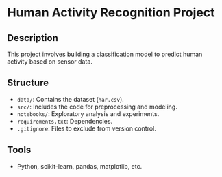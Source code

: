 # Human Activity Recognition Project

## Description
This project involves building a classification model to predict human activity based on sensor data.

## Structure
- `data/`: Contains the dataset (`har.csv`).
- `src/`: Includes the code for preprocessing and modeling.
- `notebooks/`: Exploratory analysis and experiments.
- `requirements.txt`: Dependencies.
- `.gitignore`: Files to exclude from version control.

## Tools
- Python, scikit-learn, pandas, matplotlib, etc.
